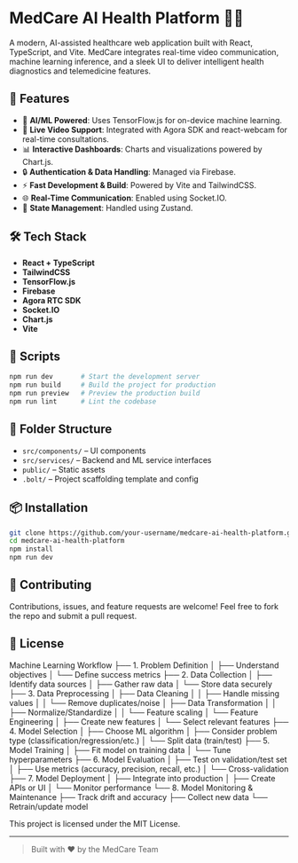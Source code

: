 # MedCare AI Health Platform 🧠💊

A modern, AI-assisted healthcare web application built with React, TypeScript, and Vite. MedCare integrates real-time video communication, machine learning inference, and a sleek UI to deliver intelligent health diagnostics and telemedicine features.

## 🚀 Features

- 🧬 **AI/ML Powered**: Uses TensorFlow.js for on-device machine learning.
- 🎥 **Live Video Support**: Integrated with Agora SDK and react-webcam for real-time consultations.
- 📊 **Interactive Dashboards**: Charts and visualizations powered by Chart.js.
- 🔒 **Authentication & Data Handling**: Managed via Firebase.
- ⚡ **Fast Development & Build**: Powered by Vite and TailwindCSS.
- 🌐 **Real-Time Communication**: Enabled using Socket.IO.
- 🧠 **State Management**: Handled using Zustand.

## 🛠 Tech Stack

- **React + TypeScript**
- **TailwindCSS**
- **TensorFlow.js**
- **Firebase**
- **Agora RTC SDK**
- **Socket.IO**
- **Chart.js**
- **Vite**

## 🧪 Scripts

```bash
npm run dev       # Start the development server
npm run build     # Build the project for production
npm run preview   # Preview the production build
npm run lint      # Lint the codebase
```

## 📁 Folder Structure

- `src/components/` – UI components
- `src/services/` – Backend and ML service interfaces
- `public/` – Static assets
- `.bolt/` – Project scaffolding template and config

## 📦 Installation

```bash
git clone https://github.com/your-username/medcare-ai-health-platform.git
cd medcare-ai-health-platform
npm install
npm run dev
```

## 🤝 Contributing

Contributions, issues, and feature requests are welcome! Feel free to fork the repo and submit a pull request.

## 📄 License

Machine Learning Workflow
├── 1. Problem Definition
│   ├── Understand objectives
│   └── Define success metrics
├── 2. Data Collection
│   ├── Identify data sources
│   ├── Gather raw data
│   └── Store data securely
├── 3. Data Preprocessing
│   ├── Data Cleaning
│   │   ├── Handle missing values
│   │   └── Remove duplicates/noise
│   ├── Data Transformation
│   │   ├── Normalize/Standardize
│   │   └── Feature scaling
│   └── Feature Engineering
│       ├── Create new features
│       └── Select relevant features
├── 4. Model Selection
│   ├── Choose ML algorithm
│   ├── Consider problem type (classification/regression/etc.)
│   └── Split data (train/test)
├── 5. Model Training
│   ├── Fit model on training data
│   └── Tune hyperparameters
├── 6. Model Evaluation
│   ├── Test on validation/test set
│   ├── Use metrics (accuracy, precision, recall, etc.)
│   └── Cross-validation
├── 7. Model Deployment
│   ├── Integrate into production
│   ├── Create APIs or UI
│   └── Monitor performance
└── 8. Model Monitoring & Maintenance
    ├── Track drift and accuracy
    ├── Collect new data
    └── Retrain/update model


This project is licensed under the MIT License.

---

> Built with ❤️ by the MedCare Team
